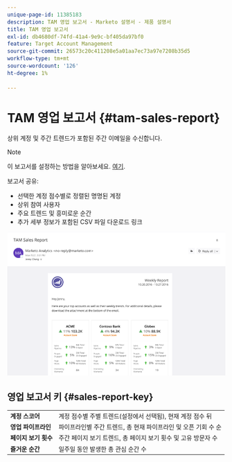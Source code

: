 ```yaml
---
unique-page-id: 11385183
description: TAM 영업 보고서 - Marketo 설명서 - 제품 설명서
title: TAM 영업 보고서
exl-id: db4680df-74fd-41a4-9e9c-bf405da97bf0
feature: Target Account Management
source-git-commit: 26573c20c411208e5a01aa7ec73a97e7208b35d5
workflow-type: tm+mt
source-wordcount: '126'
ht-degree: 1%

---
```


# TAM 영업 보고서 {#tam-sales-report}

상위 계정 및 주간 트렌드가 포함된 주간 이메일을 수신합니다.

>[!NOTE]
>
>이 보고서를 설정하는 방법을 알아보세요. [여기](/help/marketo/product-docs/target-account-management/measure/tam-report-setup.md).

보고서 공유:

* 선택한 계정 점수별로 정렬된 명명된 계정
* 상위 참여 사용자
* 주요 트렌드 및 흥미로운 순간
* 추가 세부 정보가 포함된 CSV 파일 다운로드 링크

![](assets/tam-sales-report-1.png)

## 영업 보고서 키 {#sales-report-key}

<table>
 <tbody>
  <tr>
   <td><strong><span class="uicontrol">계정 스코어</span></strong></td>
   <td>
    <div>
      계정 점수별 주별 트렌드(설정에서 선택됨), 현재 계정 점수 뒤
    </div></td>
  </tr>
  <tr>
   <td><strong><span class="uicontrol">영업 파이프라인</span></strong></td>
   <td>
    <div>
      파이프라인별 주간 트렌드, 총 현재 파이프라인 및 오픈 기회 수 순
    </div></td>
  </tr>
  <tr>
   <td><strong><span class="uicontrol">페이지 보기 횟수</span></strong></td>
   <td>
    <div>
      주간 페이지 보기 트렌드, 총 페이지 보기 횟수 및 고유 방문자 수
    </div></td>
  </tr>
  <tr>
   <td><strong><span class="uicontrol">즐거운 순간</span></strong></td>
   <td>
    <div>
      일주일 동안 발생한 총 관심 순간 수
    </div></td>
  </tr>
 </tbody>
</table>
